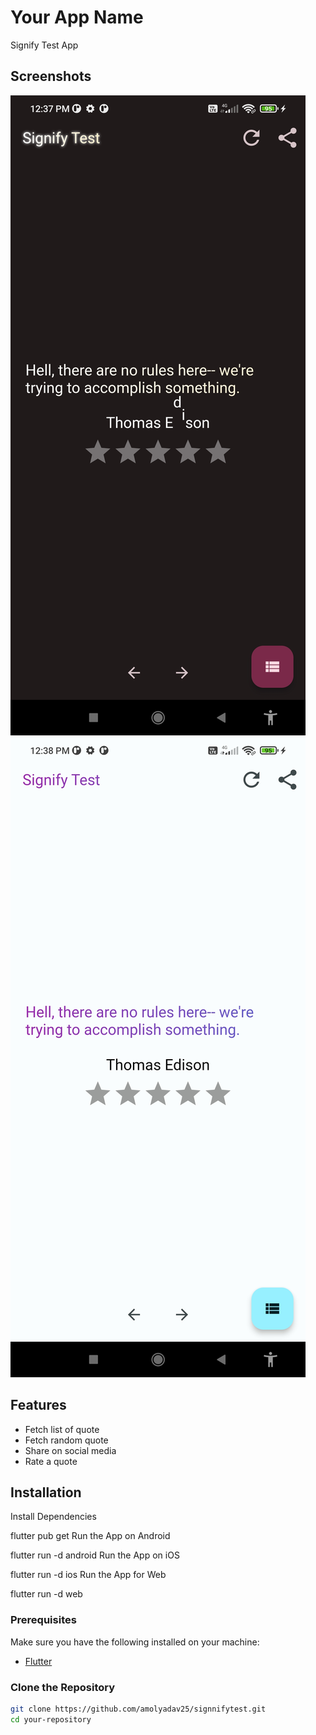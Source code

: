 
# Your App Name
Signify Test App
## Screenshots

![Alt text](screenshot/Screenshot_2024-02-01-12-37-43-249_com.amolyadavflutter.signify_test.jpg)
![Alt text](screenshot/Screenshot_2024-02-01-12-38-13-956_com.amolyadavflutter.signify_test.jpg)

## Features

- Fetch list of quote
- Fetch random quote
- Share on social media
- Rate a quote

## Installation

Install Dependencies

flutter pub get
Run the App on Android

flutter run -d android
Run the App on iOS

flutter run -d ios
Run the App for Web

flutter run -d web

### Prerequisites

Make sure you have the following installed on your machine:

- [Flutter](https://flutter.dev/docs/get-started/install)

### Clone the Repository

```bash
git clone https://github.com/amolyadav25/signnifytest.git
cd your-repository


